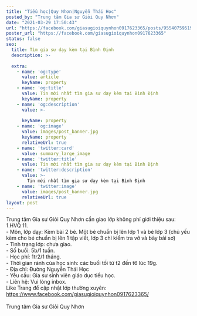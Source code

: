 ```yaml
---
title: "Tiểu học|Quy Nhơn|Nguyễn Thái Học"
posted_by: "Trung tâm Gia sư Giỏi Quy Nhơn"
date: "2021-03-29 17:50:43"
url: "https://facebook.com/giasugioiquynhon0917623365/posts/955407595197901"
poster_url: "https://facebook.com/giasugioiquynhon0917623365"
status: false
seo:
  title: Tìm gia sư dạy kèm tại Bình Định
  description: >-
    
  extra:
    - name: 'og:type'
      value: article
      keyName: property
    - name: 'og:title'
      value: Tin mới nhất tìm gia sư dạy kèm tại Bình Định
      keyName: property
    - name: 'og:description'
      value: >-
        
      keyName: property
    - name: 'og:image'
      value: images/post_banner.jpg
      keyName: property
      relativeUrl: true
    - name: 'twitter:card'
      value: summary_large_image
    - name: 'twitter:title'
      value: Tin mới nhất tìm gia sư dạy kèm tại Bình Định
    - name: 'twitter:description'
      value: >-
        Tin mới nhất tìm gia sư dạy kèm tại Bình Định
    - name: 'twitter:image'
      value: images/post_banner.jpg
      relativeUrl: true
layout: post
---
```

Trung tâm Gia sư Giỏi Quy Nhơn cần giao lớp không phí giới thiệu sau:<br>1.HVQ 11.<br>- Môn, lớp dạy: Kèm bài 2 bé. Một bé chuẩn bị lên lớp 1 và bé lớp 3 (chủ yếu kèm cho bé chuẩn bị lên 1 tập viết, lớp 3 chỉ kiểm tra vở và bày bài sơ)<br>- Tình trạng lớp: chưa giao.<br>- Số buổi: 5b/1 tuần.<br>- Học phí: 1tr2/1 tháng.<br>- Thời gian rảnh của học sinh: các buổi tối từ t2 đến t6 lúc 19g.<br>- Địa chỉ: Đường Nguyễn Thái Học<br>- Yêu cầu: Gia sư sinh viên giáo dục tiểu học.<br>- Liên hệ: Vui lòng inbox.<br>Like Trang để cập nhật lớp thường xuyên: https://www.facebook.com/giasugioiquynhon0917623365/<br><br>Trung tâm Gia sư Giỏi Quy Nhơn
